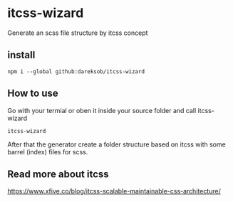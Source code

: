 # itcss-wizard
Generate an scss file structure by itcss concept

## install
```
npm i --global github:dareksob/itcss-wizard
```

## How to use
Go with your termial or oben it inside your source folder and call itcss-wizard

```
itcss-wizard
```

After that the generator create a folder structure based on itcss with some barrel (index) files for scss.


## Read more about itcss

https://www.xfive.co/blog/itcss-scalable-maintainable-css-architecture/